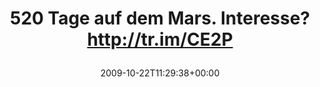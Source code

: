 ---
retweeted: false
source: <a href="erased_1205" rel="nofollow">erased_1205</a>
entities:
  hashtags: []
  symbols: []
  user_mentions: []
  urls: []
display_text_range:
- '0'
- '51'
favorite_count: '0'
id_str: '5067025234'
truncated: false
retweet_count: '0'
id: '5067025234'
created_at: Thu Oct 22 11:29:38 +0000 2009
favorited: false
full_text: 520 Tage auf dem Mars. Interesse? http://tr.im/CE2P
lang: de
tags:
- pesos/twitter
date: '2009-10-22T11:29:38+00:00'
src: https://twitter.com/bascht/status/5067025234
original_url: https://twitter.com/bascht/status/5067025234
type: twitter_tweet
text: 520 Tage auf dem Mars. Interesse? http://tr.im/CE2P
title: '520 Tage auf dem Mars. Interesse? http://tr.im/CE2P

  '

---